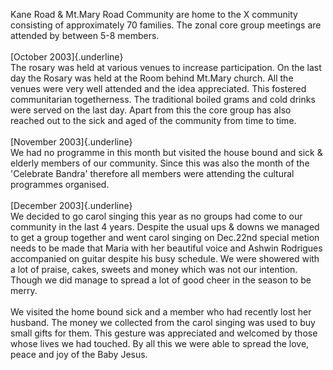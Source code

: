 Kane Road & Mt.Mary Road Community are home to the X community
consisting of approximately 70 families. The zonal core group meetings
are attended by between 5-8 members.\
\
[October 2003]{.underline}\
The rosary was held at various venues to increase participation. On the
last day the Rosary was held at the Room behind Mt.Mary church. All the
venues were very well attended and the idea appreciated. This fostered
communitarian togetherness. The traditional boiled grams and cold drinks
were served on the last day. Apart from this the core group has also
reached out to the sick and aged of the community from time to time.\
\
[November 2003]{.underline}\
We had no programme in this month but visited the house bound and sick &
elderly members of our community. Since this was also the month of the
'Celebrate Bandra' therefore all members were attending the cultural
programmes organised.\
\
[December 2003]{.underline}\
We decided to go carol singing this year as no groups had come to our
community in the last 4 years. Despite the usual ups & downs we managed
to get a group together and went carol singing on Dec.22nd special
metion needs to be made that Maria with her beautiful voice and Ashwin
Rodrigues accompanied on guitar despite his busy schedule. We were
showered with a lot of praise, cakes, sweets and money which was not our
intention. Though we did manage to spread a lot of good cheer in the
season to be merry.\
\
We visited the home bound sick and a member who had recently lost her
husband. The money we collected from the carol singing was used to buy
small gifts for them. This gesture was appreciated and welcomed by those
whose lives we had touched. By all this we were able to spread the love,
peace and joy of the Baby Jesus.
